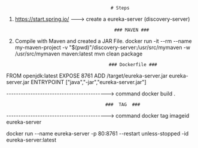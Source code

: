 
                                           # Steps
1. https://start.spring.io/   ---> create a eureka-server  (discovery-server)

                                            ### MAVEN ###
2. Compile with Maven and created a JAR File.
docker run -it --rm --name my-maven-project -v "$(pwd)"/discovery-server:/usr/src/mymaven -w /usr/src/mymaven maven:latest mvn clean package

                                          ### Dockerfile ###

FROM openjdk:latest
EXPOSE 8761
ADD /target/eureka-server.jar eureka-server.jar
ENTRYPOINT ["java","-jar","eureka-server.jar"]

------------------------------------------> command     docker build .

                                         ###  TAG  ###

------------------------------------------> command docker tag imageid eureka-server

docker run --name eureka-server -p 80:8761 --restart unless-stopped -id eureka-server:latest

